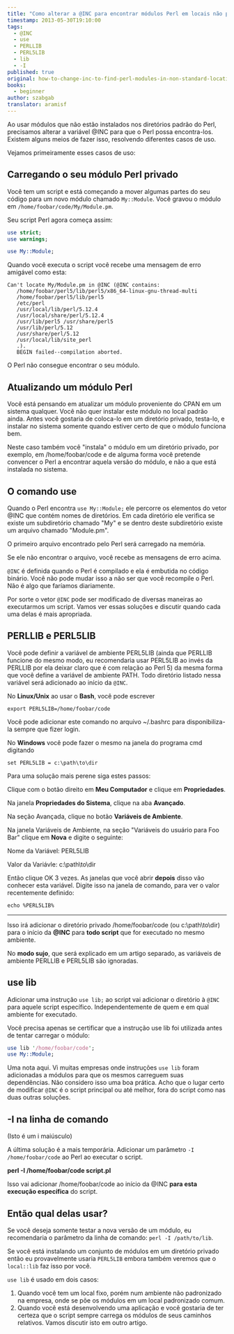 ```yaml
---
title: "Como alterar a @INC para encontrar módulos Perl em locais não padrão?"
timestamp: 2013-05-30T19:10:00
tags:
  - @INC
  - use
  - PERLLIB
  - PERL5LIB
  - lib
  - -I
published: true
original: how-to-change-inc-to-find-perl-modules-in-non-standard-locations
books:
  - beginner
author: szabgab
translator: aramisf
---
```



Ao usar módulos que não estão instalados nos diretórios padrão do Perl,
precisamos alterar a variável @INC para que o Perl possa encontra-los. Existem
alguns meios de fazer isso, resolvendo diferentes casos de uso.

Vejamos primeiramente esses casos de uso:



## Carregando o seu módulo Perl privado

Você tem um script e está começando a mover algumas partes do seu código para
um novo módulo chamado `My::Module`.
Você gravou o módulo em `/home/foobar/code/My/Module.pm`.

Seu script Perl agora começa assim:

```perl
use strict;
use warnings;

use My::Module;
```

Quando você executa o script você recebe uma mensagem de erro amigável como esta:

```
Can't locate My/Module.pm in @INC (@INC contains:
   /home/foobar/perl5/lib/perl5/x86_64-linux-gnu-thread-multi
   /home/foobar/perl5/lib/perl5
   /etc/perl
   /usr/local/lib/perl/5.12.4
   /usr/local/share/perl/5.12.4
   /usr/lib/perl5 /usr/share/perl5
   /usr/lib/perl/5.12
   /usr/share/perl/5.12
   /usr/local/lib/site_perl
   .).
   BEGIN failed--compilation aborted.
```

O Perl não consegue encontrar o seu módulo.

## Atualizando um módulo Perl

Você está pensando em atualizar um módulo proveniente do CPAN em um sistema
qualquer. Você não quer instalar este módulo no local padrão ainda. Antes você
gostaria de coloca-lo em um diretório privado, testa-lo, e instalar no sistema
somente quando estiver certo de que o módulo funciona bem.

Neste caso também você "instala" o módulo em um diretório privado, por
exemplo, em /home/foobar/code e de alguma forma você pretende convencer o Perl
a encontrar aquela versão do módulo, e não a que está instalada no sistema.

## O comando use

Quando o Perl encontra `use My::Module;` ele percorre os elementos do
vetor @INC que contém nomes de diretórios. Em cada diretório ele verifica se
existe um subdiretório chamado "My" e se dentro deste subdiretório existe um
arquivo chamado "Module.pm".

O primeiro arquivo encontrado pelo Perl será carregado na memória.

Se ele não encontrar o arquivo, você recebe as mensagens de erro acima.

`@INC` é definida quando o Perl é compilado e ela é embutida no código
binário. Você não pode mudar isso a não ser que você recompile o Perl. Não é
algo que faríamos diariamente.

Por sorte o vetor `@INC` pode ser modificado de diversas maneiras ao
executarmos um script. Vamos ver essas soluções e discutir quando cada uma
delas é mais apropriada.

## PERLLIB e PERL5LIB

Você pode definir a variável de ambiente PERL5LIB (ainda que PERLLIB funcione
do mesmo modo, eu recomendaria usar PERL5LIB ao invés da PERLLIB por ela
deixar claro que é com relação ao Perl 5) da mesma forma que você define a
variável de ambiente PATH. Todo diretório listado nessa variável será
adicionado ao início da `@INC`.

No <b>Linux/Unix</b> ao usar o <b>Bash</b>, você pode escrever

```
export PERL5LIB=/home/foobar/code
```

Você pode adicionar este comando no arquivo ~/.bashrc para disponibiliza-la
sempre que fizer login.

No <b>Windows</b> você pode fazer o mesmo na janela do programa cmd digitando

```
set PERL5LIB = c:\path\to\dir
```

Para uma solução mais perene siga estes passos:

Clique com o botão direito em <b>Meu Computador</b> e clique em
<b>Propriedades</b>.

Na janela <b>Propriedades do Sistema</b>, clique na aba <b>Avançado</b>.

Na seção Avançada, clique no botão <b>Variáveis de Ambiente</b>.

Na janela Variáveis de Ambiente, na seção "Variáveis do usuário para Foo Bar"
clique em <b>Nova</b> e digite o seguinte:

Nome da Variável: PERL5LIB

Valor da Variávle: c:\path\to\dir

Então clique OK 3 vezes. As janelas que você abrir <b>depois</b> disso vão
conhecer esta variável. Digite isso na janela de comando, para ver o valor
recentemente definido:

```
echo %PERL5LIB%
```

<hr>

Isso irá adicionar o diretório privado /home/foobar/code (ou c:\path\to\dir)
para o início da <b>@INC</b> para <b>todo script</b> que for executado no
mesmo ambiente.

No <b>modo sujo</b>, que será explicado em um artigo separado, as variáveis de
ambiente PERLLIB e PERL5LIB são ignoradas.

## use lib

Adicionar uma instrução `use lib;` ao script vai adicionar o diretório
à `@INC` para aquele script específico.
Independentemente de quem e em qual ambiente for executado.

Você precisa apenas se certificar que a instrução use lib foi utilizada antes
de tentar carregar o módulo:

```perl
use lib '/home/foobar/code';
use My::Module;
```

Uma nota aqui. Vi muitas empresas onde instruções `use lib` foram
adicionadas a módulos para que os mesmos carreguem suas dependências. Não
considero isso uma boa prática.
Acho que o lugar certo de modificar `@INC` é o script principal ou até
melhor, fora do script como nas duas outras soluções.

## -I na linha de comando

(Isto é um i maiúsculo)

A última solução é a mais temporária.
Adicionar um parâmetro `-I /home/foobar/code` ao Perl ao executar o
script.

<b>perl -I /home/foobar/code  script.pl</b>

Isso vai adicionar /home/foobar/code ao início da @INC <b>para esta execução
específica</b> do script.

## Então qual delas usar?

Se você deseja somente testar a nova versão de um módulo, eu recomendaria o
parâmetro da linha de comando:
`perl -I /path/to/lib`.

Se você está instalando um conjunto de módulos em um diretório privado então
eu provavelmente usaria `PERL5LIB` embora também veremos que o
`local::lib` faz isso por você.

`use lib` é usado em dois casos:

<ol>
<li>Quando você tem um local fixo, porém num ambiente não padronizado na
empresa, onde se põe os módulos em um local padronizado comum.</li>
<li>Quando você está desenvolvendo uma aplicação e você gostaria de ter
certeza que o script sempre carrega os módulos de seus caminhos relativos.
Vamos discutir isto em outro artigo.</li>
</ol>

